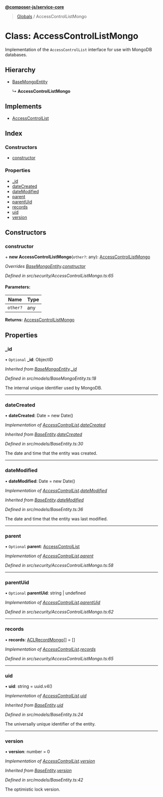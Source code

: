 **[@composer-js/service-core](../README.md)**

> [Globals](../globals.md) / AccessControlListMongo

# Class: AccessControlListMongo

Implementation of the `AccessControlList` interface for use with MongoDB databases.

## Hierarchy

* [BaseMongoEntity](basemongoentity.md)

  ↳ **AccessControlListMongo**

## Implements

* [AccessControlList](../interfaces/accesscontrollist.md)

## Index

### Constructors

* [constructor](accesscontrollistmongo.md#constructor)

### Properties

* [\_id](accesscontrollistmongo.md#_id)
* [dateCreated](accesscontrollistmongo.md#datecreated)
* [dateModified](accesscontrollistmongo.md#datemodified)
* [parent](accesscontrollistmongo.md#parent)
* [parentUid](accesscontrollistmongo.md#parentuid)
* [records](accesscontrollistmongo.md#records)
* [uid](accesscontrollistmongo.md#uid)
* [version](accesscontrollistmongo.md#version)

## Constructors

### constructor

\+ **new AccessControlListMongo**(`other?`: any): [AccessControlListMongo](accesscontrollistmongo.md)

*Overrides [BaseMongoEntity](basemongoentity.md).[constructor](basemongoentity.md#constructor)*

*Defined in src/security/AccessControlListMongo.ts:65*

#### Parameters:

Name | Type |
------ | ------ |
`other?` | any |

**Returns:** [AccessControlListMongo](accesscontrollistmongo.md)

## Properties

### \_id

• `Optional` **\_id**: ObjectID

*Inherited from [BaseMongoEntity](basemongoentity.md).[_id](basemongoentity.md#_id)*

*Defined in src/models/BaseMongoEntity.ts:18*

The internal unique identifier used by MongoDB.

___

### dateCreated

•  **dateCreated**: Date = new Date()

*Implementation of [AccessControlList](../interfaces/accesscontrollist.md).[dateCreated](../interfaces/accesscontrollist.md#datecreated)*

*Inherited from [BaseEntity](baseentity.md).[dateCreated](baseentity.md#datecreated)*

*Defined in src/models/BaseEntity.ts:30*

The date and time that the entity was created.

___

### dateModified

•  **dateModified**: Date = new Date()

*Implementation of [AccessControlList](../interfaces/accesscontrollist.md).[dateModified](../interfaces/accesscontrollist.md#datemodified)*

*Inherited from [BaseEntity](baseentity.md).[dateModified](baseentity.md#datemodified)*

*Defined in src/models/BaseEntity.ts:36*

The date and time that the entity was last modified.

___

### parent

• `Optional` **parent**: [AccessControlList](../interfaces/accesscontrollist.md)

*Implementation of [AccessControlList](../interfaces/accesscontrollist.md).[parent](../interfaces/accesscontrollist.md#parent)*

*Defined in src/security/AccessControlListMongo.ts:58*

___

### parentUid

• `Optional` **parentUid**: string \| undefined

*Implementation of [AccessControlList](../interfaces/accesscontrollist.md).[parentUid](../interfaces/accesscontrollist.md#parentuid)*

*Defined in src/security/AccessControlListMongo.ts:62*

___

### records

•  **records**: [ACLRecordMongo](aclrecordmongo.md)[] = []

*Implementation of [AccessControlList](../interfaces/accesscontrollist.md).[records](../interfaces/accesscontrollist.md#records)*

*Defined in src/security/AccessControlListMongo.ts:65*

___

### uid

•  **uid**: string = uuid.v4()

*Implementation of [AccessControlList](../interfaces/accesscontrollist.md).[uid](../interfaces/accesscontrollist.md#uid)*

*Inherited from [BaseEntity](baseentity.md).[uid](baseentity.md#uid)*

*Defined in src/models/BaseEntity.ts:24*

The universally unique identifier of the entity.

___

### version

•  **version**: number = 0

*Implementation of [AccessControlList](../interfaces/accesscontrollist.md).[version](../interfaces/accesscontrollist.md#version)*

*Inherited from [BaseEntity](baseentity.md).[version](baseentity.md#version)*

*Defined in src/models/BaseEntity.ts:42*

The optimistic lock version.
